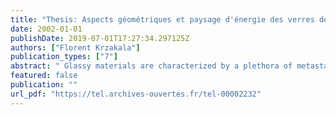 ```yaml
---
title: "Thesis: Aspects géométriques et paysage d'énergie des verres de spins: étude d'un système désordonné et frustré en dimension finie"
date: 2002-01-01
publishDate: 2019-07-01T17:27:34.297125Z
authors: ["Florent Krzakala"]
publication_types: ["7"]
abstract: " Glassy materials are characterized by a plethora of metastable states. This thesis present a theoretical study of these states in the framework of finite dimensional spin glasses - one of the paradigms of disordered systems in statistical mechanics - using simple models, phenomenological approaches and numerical computations involving combinatorial optimization. Of particular interest is the structure of the energy landscape, the nature of the phase diagram and the putative presence of a chaotic temperature dependence. Our results strongly suggest that the energy landscape is complex and that it does exist large scale low energy excitations as predict by mean field theories, corresponding to spongy clusters with non trivial topology. However, in contrast to the mean field case, the phase diagram seems to be trivial since no evidence for a spin glass phase under a magnetic field, or for a mixed phase with both ferromagnetic and spin glass ordering, are found. A scenario called TNT for Trivial - Non Trivial, for which these properties are expected, is presented and seems compatible with the known numerical results. The presence of temperature chaos is illustrated in two models : a mean field like spin glass under Curie-Weiss approximation and a solvable Random energy Random entropy model. These models give strong evidences for such a chaotic temperature dependence in real systems. Finally, general properties of ground states in disordered systems are studied both analytically and numerically. Nature of excitations, finite size effects, sample to sample fluctuations, universality and lower critical dimensions are discussed."
featured: false
publication: ""
url_pdf: "https://tel.archives-ouvertes.fr/tel-00002232"
---
```


